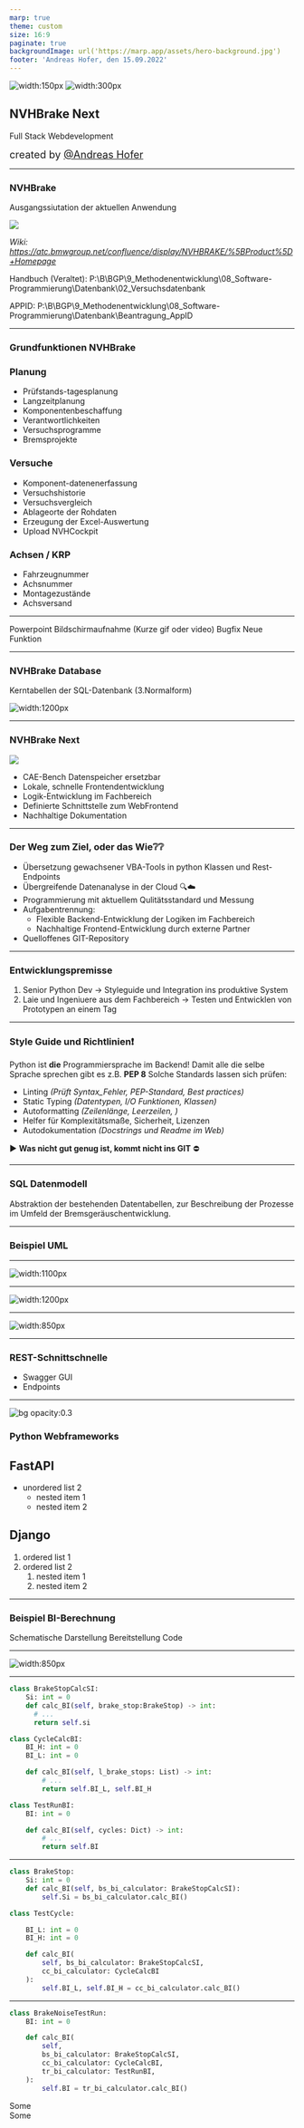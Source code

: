 ```yaml
---
marp: true
theme: custom
size: 16:9
paginate: true
backgroundImage: url('https://marp.app/assets/hero-background.jpg')
footer: 'Andreas Hofer, den 15.09.2022'
---
```

<!-- _footer: "" -->

![width:150px](https://upload.wikimedia.org/wikipedia/commons/thumb/f/f4/BMW_logo_%28gray%29.svg/600px-BMW_logo_%28gray%29.svg.png) ![width:300px](img/Amitronics.svg)

## NVHBrake Next

Full Stack Webdevelopment

<span style='font-size: 18px'>created by [@Andreas Hofer](https://github.com/incoggnito) </span>

---

<!-- _class: left  -->

### NVHBrake

<div class="text-xs">

Ausgangssiutation der aktuellen Anwendung

</div>

![](img/nvhbrake.svg)

<div class="text-xxs">

_Wiki: https://atc.bmwgroup.net/confluence/display/NVHBRAKE/%5BProduct%5D+Homepage_

Handbuch (Veraltet): P:\B\BGP\9_Methodenentwicklung\08_Software-Programmierung\Datenbank\02_Versuchsdatenbank

APPID: P:\B\BGP\9_Methodenentwicklung\08_Software-Programmierung\Datenbank\Beantragung_AppID

</div>

---

### Grundfunktionen NVHBrake

<div class="row">

<div class="column-30">

### Planung

- Prüfstands-tagesplanung
- Langzeitplanung
- Komponentenbeschaffung
- Verantwortlichkeiten
- Versuchsprogramme
- Bremsprojekte

</div>

<div class="column-30">

### Versuche

- Komponent-datenenerfassung
- Versuchshistorie
- Versuchsvergleich
- Ablageorte der Rohdaten
- Erzeugung der Excel-Auswertung
- Upload NVHCockpit

</div>

<div class="column-30">

### Achsen / KRP

- Fahrzeugnummer
- Achsnummer
- Montagezustände
- Achsversand

</div>


</div>


---

Powerpoint Bildschirmaufnahme (Kurze gif oder video)
Bugfix
Neue Funktion

---

<!-- _class: left  -->

### NVHBrake Database

<div class="text-xs">

Kerntabellen der SQL-Datenbank (3.Normalform)

</div>


![width:1200px](img/DatenbankBase.png)

---

### NVHBrake Next

<!-- _class: left  -->

<div class="row">

<div class="column-70">

![](img/nvhbrakenext.svg)

</div>

<div class="column-30">

- CAE-Bench Datenspeicher ersetzbar
- Lokale, schnelle Frontendentwicklung
- Logik-Entwicklung im Fachbereich
- Definierte Schnittstelle zum WebFrontend
- Nachhaltige Dokumentation

</div>
</div>

---

### Der Weg zum Ziel, oder das Wie:grey_question::grey_question:

<!-- _class: left  -->

<div class="text-s">

- Übersetzung gewachsener VBA-Tools in python Klassen und Rest-Endpoints
- Übergreifende Datenanalyse in der Cloud :mag::cloud:
- Programmierung mit aktuellem Qulitätsstandard und Messung
- Aufgabentrennung:
  - Flexible Backend-Entwicklung der Logiken im Fachbereich
  - Nachhaltige Frontend-Entwicklung durch externe Partner
- Quelloffenes GIT-Repository

</div>

---

### Entwicklungspremisse

1. Senior Python Dev -> Styleguide und Integration ins produktive System
2. Laie und Ingeniuere aus dem Fachbereich -> Testen und Entwicklen von Prototypen an einem Tag

---
### Style Guide und Richtlinien:exclamation:

<!-- _class: left  -->

<div class="text-s">

Python ist __die__ Programmiersprache im Backend!
Damit alle die selbe Sprache sprechen gibt es z.B. __PEP 8__
Solche Standards lassen sich prüfen:

- Linting _(Prüft Syntax_Fehler, PEP-Standard, Best practices)_
- Static Typing _(Datentypen, I/O Funktionen, Klassen)_
- Autoformatting _(Zeilenlänge, Leerzeilen, )_
- Helfer für Komplexitätsmaße, Sicherheit, Lizenzen
- Autodokumentation _(Docstrings und Readme im Web)_

:arrow_forward: **Was nicht gut genug ist, kommt nicht ins GIT** :no_entry:

</div>

---

### SQL Datenmodell

<!-- _class: left  -->


Abstraktion der bestehenden Datentabellen, zur Beschreibung der Prozesse im Umfeld der Bremsgeräuschentwicklung.



---

### Beispiel UML



---

![width:1100px](img/UML1.svg)

---

![width:1200px](img/UML2.svg)


---

![width:850px](img/UML3.svg)

---
### REST-Schnittschnelle

- Swagger GUI
- Endpoints

---

<!-- _class: left  -->

![bg opacity:0.3](img/bg.png)

### Python Webframeworks

<div class="row">

<div class="column-6">

## FastAPI
+ unordered list 2
    + nested item 1
    + nested item 2

</div>

<div class="column-6">

## Django
1. ordered list 1
2. ordered list 2
    1. nested item 1
    2. nested item 2

</div>
</div>

---

### Beispiel BI-Berechnung

Schematische Darstellung
Bereitstellung Code

---

![width:850px](img/UML3.svg)

---

```python
class BrakeStopCalcSI:
    Si: int = 0
    def calc_BI(self, brake_stop:BrakeStop) -> int:
      # ...
      return self.si

class CycleCalcBI:
    BI_H: int = 0
    BI_L: int = 0

    def calc_BI(self, l_brake_stops: List) -> int:
        # ...
        return self.BI_L, self.BI_H

class TestRunBI:
    BI: int = 0

    def calc_BI(self, cycles: Dict) -> int:
        # ...
        return self.BI

```

---

```python
class BrakeStop:
    Si: int = 0
    def calc_BI(self, bs_bi_calculator: BrakeStopCalcSI):
        self.Si = bs_bi_calculator.calc_BI()

class TestCycle:

    BI_L: int = 0
    BI_H: int = 0

    def calc_BI(
        self, bs_bi_calculator: BrakeStopCalcSI, 
        cc_bi_calculator: CycleCalcBI
    ):
        self.BI_L, self.BI_H = cc_bi_calculator.calc_BI()

```

---

```python
class BrakeNoiseTestRun:
    BI: int = 0

    def calc_BI(
        self,
        bs_bi_calculator: BrakeStopCalcSI,
        cc_bi_calculator: CycleCalcBI,
        tr_bi_calculator: TestRunBI,
    ):
        self.BI = tr_bi_calculator.calc_BI()

```


<div class="column-30">
Some
</div>

<div class="column-70">
Some
</div>